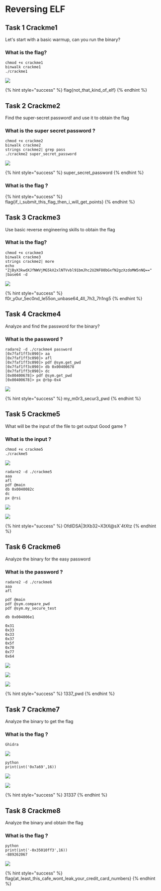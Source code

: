 # Reversing ELF

## Task 1 Crackme1

Let's start with a basic warmup, can you run the binary?

### What is the flag?

```text
chmod +x crackme1
binwalk crackme1
./crackme1
```

![](../.gitbook/assets/image%20%28276%29.png)

{% hint style="success" %}
flag{not\_that\_kind\_of\_elf}
{% endhint %}

## Task 2 Crackme2

Find the super-secret password! and use it to obtain the flag

### What is the super secret password ?

```text
chmod +x crackme2
binwalk crackme2
strings crackme2| grep pass
./crackme2 super_secret_password
```

![](../.gitbook/assets/image%20%28270%29.png)

{% hint style="success" %}
super\_secret\_password
{% endhint %}

### What is the flag ?

{% hint style="success" %}
flag{if\_i\_submit\_this\_flag\_then\_i\_will\_get\_points}
{% endhint %}

## Task 3 Crackme3

Use basic reverse engineering skills to obtain the flag

### What is the flag?

```text
chmod +x crackme3
binwalk crackme3
strings crackme2| more
echo "ZjByX3kwdXJfNWVjMG5kX2xlNTVvbl91bmJhc2U2NF80bGxfN2gzXzdoMW5nNQ==" |base64 -d
```

![](../.gitbook/assets/image%20%28274%29.png)

{% hint style="success" %}
f0r\_y0ur\_5ec0nd\_le55on\_unbase64\_4ll\_7h3\_7h1ng5
{% endhint %}

## Task 4 Crackme4

Analyze and find the password for the binary?

### What is the password ?

```text
radare2 -d ./crackme4 password
[0x7faf1ff3c090]> aa
[0x7faf1ff3c090]> afl
[0x7faf1ff3c090]> pdf @sym.get_pwd
[0x7faf1ff3c090]> db 0x00400678
[0x7faf1ff3c090]> dc
[0x00400678]> pdf @sym.get_pwd
[0x00400678]> px @rbp-0x4
```

![](../.gitbook/assets/image%20%28266%29.png)

{% hint style="success" %}
my\_m0r3\_secur3\_pwd
{% endhint %}

## Task 5 Crackme5

What will be the input of the file to get output Good game ?

### What is the input ?

```text
chmod +x crackme5   
./crackme5
```

![](../.gitbook/assets/image%20%28264%29.png)

```text
radare2 -d ./crackme5
aaa
afl
pdf @main
db 0x0040082c
dc
px @rsi
```

![](../.gitbook/assets/image%20%28293%29.png)

![](../.gitbook/assets/image%20%28288%29.png)

{% hint style="success" %}
OfdlDSA\|3tXb32~X3tX@sX\`4tXtz
{% endhint %}

## Task 6 Crackme6

Analyze the binary for the easy password

### What is the password ?

```text
radare2 -d ./crackme6
aaa
afl

pdf @main
pdf @sym.compare_pwd
pdf @sym.my_secure_test

db 0x004006e1

0x31
0x33
0x33
0x37
0x5f
0x70
0x77
0x64

```

![](../.gitbook/assets/image%20%28292%29.png)

![](../.gitbook/assets/image%20%28285%29.png)

![](../.gitbook/assets/image%20%28289%29.png)

{% hint style="success" %}
1337\_pwd
{% endhint %}

## Task 7 Crackme7

Analyze the binary to get the flag

### What is the flag ?

```text
Ghidra
```

![](../.gitbook/assets/image%20%28287%29.png)

```text
python
print(int('0x7a69',16))
```

![](../.gitbook/assets/image%20%28290%29.png)

![](../.gitbook/assets/image%20%28286%29.png)

{% hint style="success" %}
31337
{% endhint %}

## Task 8 Crackme8

Analyze the binary and obtain the flag

### What is the flag ?

```text
python
print(int('-0x35010ff3',16))
-889262067
```

![](../.gitbook/assets/image%20%28291%29.png)

{% hint style="success" %}
flag{at\_least\_this\_cafe\_wont\_leak\_your\_credit\_card\_numbers}
{% endhint %}

